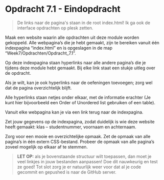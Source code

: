 
# Opdracht 7.1 - Eindopdracht

> De links naar de pagina's staan in de root index.html!
> Ik ga ook de interface opdrachten op plesk zetten.

Maak een website waarin alle opdrachten uit deze module worden gekoppeld.
Alle webpagina’s die je hebt gemaakt, zijn te bereiken vanuit één indexpagina “index.html” en is opgeslagen in de map “Week7/Opdrachten/Opdracht_7.1”.

Op deze indexpagina staan hyperlinks naar alle andere pagina’s die je tijdens deze module hebt gemaakt. Bij elke link staat een stukje uitleg over de opdracht.

Als je wilt, kan je ook hyperlinks naar de oefeningen toevoegen; zorg wel dat de pagina overzichtelijk blijft.

Alle hyperlinks staan netjes onder elkaar, met de informatie erachter (Je kunt hier bijvoorbeeld een Order of Unordered list gebruiken of een table).

Vanuit elke webpagina kan je via een link terug naar de indexpagina.

Zet jouw gegevens op de indexpagina, zodat duidelijk is wie deze website heeft gemaakt: klas – studentnummer, voornaam en achternaam.

Zorg voor een mooie en overzichtelijke opmaak. Zet de opmaak van alle pagina’s in één extern CSS-bestand. Probeer de opmaak van alle pagina’s zoveel mogelijk op elkaar af te stemmen.

> **LET OP:** als je bovenstaande structuur wilt toepassen, dan moet je veel linkjes in jouw bestanden aanpassen! Doe dit nauwkeurig en test ze goed!
> Tot slot zorg je er natuurlijk weer voor dat al je code gecommit en gepushed is naar de GitHub server.
